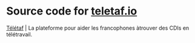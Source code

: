 # Source code for [teletaf.io](https://teletaf.io)

[Télétaf](https://teletaf.io) | La plateforme pour aider les francophones àtrouver des CDIs en télétravail.
